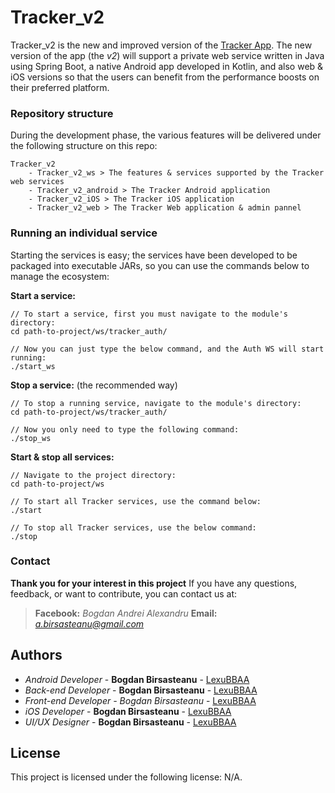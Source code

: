 # Tracker_v2

Tracker_v2 is the new and improved version of the [Tracker App](https://github.com/LexuBBAA/Tracker). The new version of the app (the _v2_) will support a private web service written in Java using Spring Boot, a native Android app developed in Kotlin, and also web & iOS versions so that the users can benefit from the performance boosts on their preferred platform.

### Repository structure

During the development phase, the various features will be delivered under the following structure on this repo:

```
Tracker_v2
	- Tracker_v2_ws > The features & services supported by the Tracker web services
	- Tracker_v2_android > The Tracker Android application
	- Tracker_v2_iOS > The Tracker iOS application
	- Tracker_v2_web > The Tracker Web application & admin pannel
```

### Running an individual service

Starting the services is easy; the services have been developed to be packaged into executable JARs, so you can use the commands below to manage the ecosystem:

**Start a service:**
```
// To start a service, first you must navigate to the module's directory:
cd path-to-project/ws/tracker_auth/

// Now you can just type the below command, and the Auth WS will start running:
./start_ws
```

**Stop a service:** (the recommended way)
```
// To stop a running service, navigate to the module's directory:
cd path-to-project/ws/tracker_auth/

// Now you only need to type the following command:
./stop_ws
```

**Start & stop all services:**
```
// Navigate to the project directory:
cd path-to-project/ws

// To start all Tracker services, use the command below:
./start

// To stop all Tracker services, use the below command:
./stop
```


### Contact
**Thank you for your interest in this project**
If you have any questions, feedback, or want to contribute, you can contact us at:
> **Facebook:** *Bogdan Andrei Alexandru*
> **Email:** *a.birsasteanu@gmail.com*


## Authors
* *Android Developer* - **Bogdan Birsasteanu** - [LexuBBAA](https://github.com/LexuBBAA/)
* *Back-end Developer* - **Bogdan Birsasteanu** - [LexuBBAA](https://github.com/LexuBBAA/)
* **Front-end Developer* - *Bogdan Birsasteanu** - [LexuBBAA](https://github.com/LexuBBAA/)
* *iOS Developer* - **Bogdan Birsasteanu** - [LexuBBAA](https://github.com/LexuBBAA/)
* *UI/UX Designer* - **Bogdan Birsasteanu** - [LexuBBAA](https://github.com/LexuBBAA/)

## License

This project is licensed under the following license: N/A.
